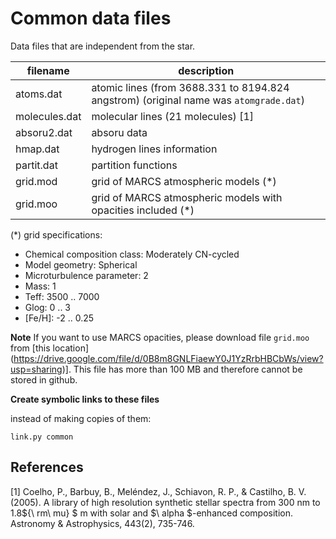 # Common data files

Data files that are independent from the star.

filename       | description
---------------|-------------
atoms.dat      | atomic lines (from 3688.331 to 8194.824 angstrom) (original name was `atomgrade.dat`)
molecules.dat  | molecular lines (21 molecules) [1]
absoru2.dat    | absoru data
hmap.dat       | hydrogen lines information
partit.dat     | partition functions 
grid.mod       | grid of MARCS atmospheric models (*)
grid.moo       | grid of MARCS atmospheric models with opacities included (*)


(*) grid specifications:
  - Chemical composition class: Moderately CN-cycled
  - Model geometry: Spherical
  - Microturbulence parameter: 2
  - Mass: 1
  - Teff: 3500 .. 7000
  - Glog: 0 .. 3
  - [Fe/H]: -2 .. 0.25

**Note** If you want to use MARCS opacities, please download file `grid.moo` from [this location]
(https://drive.google.com/file/d/0B8m8GNLFiaewY0J1YzRrbHBCbWs/view?usp=sharing)].
This file has more than 100 MB and therefore cannot be stored in github.

**Create symbolic links to these files** 

instead of making copies of them:

```shell
link.py common
```

## References

[1] Coelho, P., Barbuy, B., Meléndez, J., Schiavon, R. P., & Castilho, B. V. (2005). 
A library of high resolution synthetic stellar spectra from 300 nm to 1.8${\ rm\ mu} $ m 
with solar and $\ alpha $-enhanced composition. Astronomy & Astrophysics, 443(2), 735-746.
